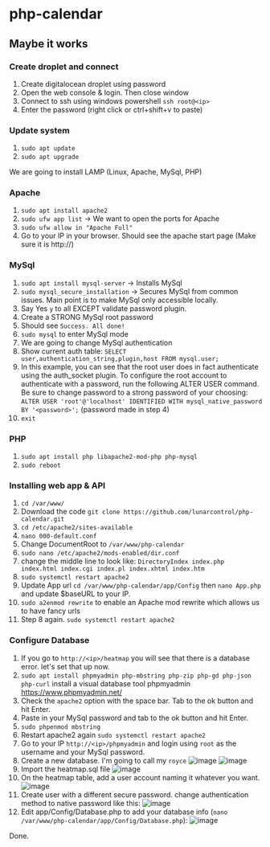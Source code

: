 # php-calendar

## Maybe it works

### Create droplet and connect
1. Create digitalocean droplet using password
2. Open the web console & login. Then close window
3. Connect to ssh using windows powershell `ssh root@<ip>`
4. Enter the password (right click or ctrl+shift+v to paste)

### Update system
1. `sudo apt update`
2. `sudo apt upgrade`

We are going to install LAMP (Linux, Apache, MySql, PHP)

### Apache
1. `sudo apt install apache2`
2. `sudo ufw app list` -> We want to open the ports for Apache
3. `sudo ufw allow in "Apache Full"`
4. Go to your IP in your browser. Should see the apache start page (Make sure it is http://<ip>)

### MySql
1. `sudo apt install mysql-server` -> Installs MySql
2. `sudo mysql_secure_installation` -> Secures MySql from common issues. Main point is to make MySql only accessible locally.
3. Say Yes `y` to all EXCEPT validate password plugin.
4. Create a STRONG MySql root password 
5. Should see `Success. All done!`
6. `sudo mysql` to enter MySql mode
7. We are going to change MySql authentication
8. Show current auth table: `SELECT user,authentication_string,plugin,host FROM mysql.user;`
9. In this example, you can see that the root user does in fact authenticate using the auth_socket plugin. To configure the root account to authenticate with a password, run the following ALTER USER command. Be sure to change password to a strong password of your choosing: `ALTER USER 'root'@'localhost' IDENTIFIED WITH mysql_native_password BY '<password>';` (password made in step 4)
10. `exit`

### PHP
1. `sudo apt install php libapache2-mod-php php-mysql`
2. `sudo reboot`

### Installing web app & API
1. `cd /var/www/`
2. Download the code `git clone https://github.com/lunarcontrol/php-calendar.git`
3. `cd /etc/apache2/sites-available`
4. `nano 000-default.conf`
5. Change DocumentRoot to `/var/www/php-calendar`
6. `sudo nano /etc/apache2/mods-enabled/dir.conf`
7. change the middle line to look like:  `DirectoryIndex index.php index.html index.cgi index.pl index.xhtml index.htm`
8. `sudo systemctl restart apache2`
9. Update App url `cd /var/www/php-calendar/app/Config` then `nano App.php` and update $baseURL to your IP.
10. `sudo a2enmod rewrite` to enable an Apache mod rewrite which allows us to have fancy urls
11. Step 8 again. `sudo systemctl restart apache2`

### Configure Database
1. If you go to `http://<ip>/heatmap` you will see that there is a database error. let's set that up now.
2. `sudo apt install phpmyadmin php-mbstring php-zip php-gd php-json php-curl` install a visual database tool phpmyadmin https://www.phpmyadmin.net/
3. Check the `apache2` option with the space bar. Tab to the ok button and hit Enter.
4. Paste in your MySql password and tab to the ok button and hit Enter.
5. `sudo phpenmod mbstring`
6. Restart apache2 again `sudo systemctl restart apache2`
7. Go to your IP `http://<ip>/phpmyadmin` and login using `root` as the username and your MySql password.
8. Create a new database. I'm going to call my `royce` ![image](https://user-images.githubusercontent.com/5004460/115659508-83612f80-a2ef-11eb-99da-6e66275a4427.png) ![image](https://user-images.githubusercontent.com/5004460/115659602-a4298500-a2ef-11eb-94ab-aae06c1efc74.png)
9. Import the heatmap.sql file ![image](https://user-images.githubusercontent.com/5004460/115659652-bb687280-a2ef-11eb-9aba-3079ff2d7bfd.png)
10. On the heatmap table, add a user account naming it whatever you want. ![image](https://user-images.githubusercontent.com/5004460/115659761-e3f06c80-a2ef-11eb-976a-c1bf4eea547d.png)
11. Create user with a different secure password. change authentication method to native password like this: ![image](https://user-images.githubusercontent.com/5004460/115659951-29149e80-a2f0-11eb-83db-d4bc7b194cf2.png)
12. Edit app/Config/Database.php to add your database info (`nano /var/www/php-calendar/app/Config/Database.php`): ![image](https://user-images.githubusercontent.com/5004460/115660199-8872ae80-a2f0-11eb-904c-b4134cc4ebe3.png)



Done.


